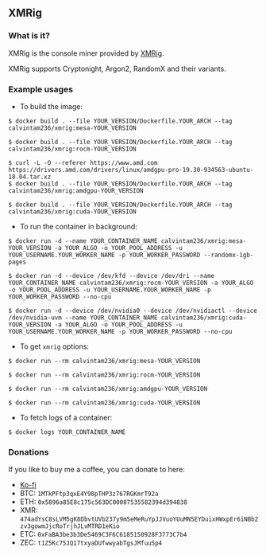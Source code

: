 ## XMRig

### What is it?

XMRig is the console miner provided by [XMRig](https://github.com/xmrig/xmrig).

XMRig supports Cryptonight, Argon2, RandomX and their variants.

### Example usages

- To build the image:

```console
$ docker build . --file YOUR_VERSION/Dockerfile.YOUR_ARCH --tag calvintam236/xmrig:mesa-YOUR_VERSION

$ docker build . --file YOUR_VERSION/Dockerfile.YOUR_ARCH --tag calvintam236/xmrig:rocm-YOUR_VERSION

$ curl -L -O --referer https://www.amd.com https://drivers.amd.com/drivers/linux/amdgpu-pro-19.30-934563-ubuntu-18.04.tar.xz
$ docker build . --file YOUR_VERSION/Dockerfile.YOUR_ARCH --tag calvintam236/xmrig:amdgpu-YOUR_VERSION

$ docker build . --file YOUR_VERSION/Dockerfile.YOUR_ARCH --tag calvintam236/xmrig:cuda-YOUR_VERSION
```

- To run the container in background:

```console
$ docker run -d --name YOUR_CONTAINER_NAME calvintam236/xmrig:mesa-YOUR_VERSION -a YOUR_ALGO -o YOUR_POOL_ADDRESS -u YOUR_USERNAME.YOUR_WORKER_NAME -p YOUR_WORKER_PASSWORD --randomx-1gb-pages

$ docker run -d --device /dev/kfd --device /dev/dri --name YOUR_CONTAINER_NAME calvintam236/xmrig:rocm-YOUR_VERSION -a YOUR_ALGO -o YOUR_POOL_ADDRESS -u YOUR_USERNAME.YOUR_WORKER_NAME -p YOUR_WORKER_PASSWORD --no-cpu

$ docker run -d --device /dev/nvidia0 --device /dev/nvidiactl --device /dev/nvidia-uvm --name YOUR_CONTAINER_NAME calvintam236/xmrig:cuda-YOUR_VERSION -a YOUR_ALGO -o YOUR_POOL_ADDRESS -u YOUR_USERNAME.YOUR_WORKER_NAME -p YOUR_WORKER_PASSWORD --no-cpu
```

- To get `xmrig` options:

```console
$ docker run --rm calvintam236/xmrig:mesa-YOUR_VERSION

$ docker run --rm calvintam236/xmrig:rocm-YOUR_VERSION

$ docker run --rm calvintam236/xmrig:amdgpu-YOUR_VERSION

$ docker run --rm calvintam236/xmrig:cuda-YOUR_VERSION
```

- To fetch logs of a container:

```console
$ docker logs YOUR_CONTAINER_NAME
```

### Donations

If you like to buy me a coffee, you can donate to here:

- [Ko-fi](https://ko-fi.com/calvintam236)
- BTC: `1MTkPFtp3qxE4Y98pTHP3z767RGKmrT92a`
- ETH: `0x5896a85E8c175c563DC00087535582394d394838`
- XMR: `474adYsC8sLVM5gK8DbvtUVb237y9m5eMeRuYpJJVuoYUuMN5EYDuixHWxpEr6iNBb2zv3gowmJjcRoTrjhJLvMTRD1eKio`
- ETC: `0xFaBA3be3b3De5469C3F6C6185150928F3773C7b4`
- ZEC: `t1Z5Kc75JQ17txyaDUfwwyabTgsJMfuuSp4`
